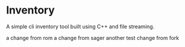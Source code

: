 # Inventory

A simple cli inventory tool built using C++ and file streaming.

a change from rom
a change from sager
another test change from fork
